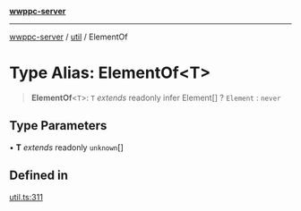 [**wwppc-server**](../../README.md)

***

[wwppc-server](../../modules.md) / [util](../README.md) / ElementOf

# Type Alias: ElementOf\<T\>

> **ElementOf**\<`T`\>: `T` *extends* readonly infer Element[] ? `Element` : `never`

## Type Parameters

• **T** *extends* readonly `unknown`[]

## Defined in

[util.ts:311](https://github.com/WWPPC/WWPPC-server/blob/2a0f62ef9a8d6c45bd23ae8a1bcfb9cead6c0088/src/util.ts#L311)
